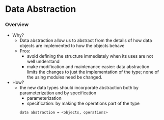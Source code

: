 Data Abstraction
===

### Overview
- Why?
	- Data abstraction allow us to abstract from the details of how data objects are implemented to how the objects behave
	- Pros:
		- avoid defining the structure immediately when its uses are not well understand
		- make modification and maintenance easier: data abstraction limits the changes to just the implementation of the type; none of the using modules need be changed.
- How?
	- the new data types should incorporate abstraction both by parameterization and by specification
		- parameterization
		- specification: by making the operations part of the type
		```
		data abstraction = <objects, operations>
		```
	
